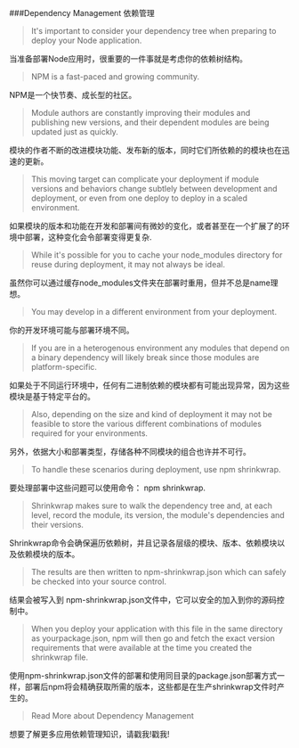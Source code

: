###Dependency Management 依赖管理

>It's important to consider your dependency tree when preparing to deploy your Node application.  

当准备部署Node应用时，很重要的一件事就是考虑你的依赖树结构。  
>NPM is a fast-paced and growing community.  

NPM是一个快节奏、成长型的社区。  

>Module authors are constantly improving their modules and publishing new versions, and their dependent modules are being updated just as quickly.  

模块的作者不断的改进模块功能、发布新的版本，同时它们所依赖的的模块也在迅速的更新。  

>This moving target can complicate your deployment if module versions and behaviors change subtlely between development and deployment, or even from one deploy to deploy in a scaled environment.    

如果模块的版本和功能在开发和部署间有微妙的变化，或者甚至在一个扩展了的环境中部署，这种变化会令部署变得更复杂.  

>While it's possible for you to cache your node_modules directory for reuse during deployment, it may not always be ideal.  

虽然你可以通过缓存node_modules文件夹在部署时重用，但并不总是name理想。    
>You may develop in a different environment from your deployment.  

你的开发环境可能与部署环境不同。

>If you are in a heterogenous environment any modules that depend on a binary dependency will likely break since those modules are platform-specific.  

如果处于不同运行环境中，任何有二进制依赖的模块都有可能出现异常，因为这些模块是基于特定平台的。  

>Also, depending on the size and kind of deployment it may not be feasible to store the various different combinations of modules required for your environments.   

另外，依据大小和部署类型，存储各种不同模块的组合也许并不可行。  


>To handle these scenarios during deployment, use npm shrinkwrap.  

要处理部署中这些问题可以使用命令： npm shrinkwrap.  
>Shrinkwrap makes sure to walk the dependency tree and, at each level, record the module, its version, the module's dependencies and their versions.  

Shrinkwrap命令会确保遍历依赖树，并且记录各层级的模块、版本、依赖模块以及依赖模块的版本。  
>The results are then written to npm-shrinkwrap.json which can safely be checked into your source control.  

结果会被写入到 npm-shrinkwrap.json文件中，它可以安全的加入到你的源码控制中。
>When you deploy your application with this file in the same directory as yourpackage.json, npm will then go and fetch the exact version requirements that were available at the time you created the shrinkwrap file.    

使用npm-shrinkwrap.json文件的部署和使用同目录的package.json部署方式一样，部署后npm将会精确获取所需的版本，这些都是在生产shrinkwrap文件时产生的。  


>Read More about Dependency Management  

想要了解更多应用依赖管理知识，请戳我!戳我!  
